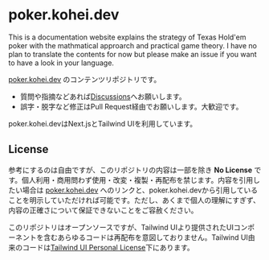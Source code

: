 # poker.kohei.dev

This is a documentation website explains the strategy of Texas Hold'em poker with the mathmatical approarch and practical game theory. I have no plan to translate the contents for now but please make an issue if you want to have a look in your language.

[poker.kohei.dev](https://poker.kohei.dev) のコンテンツリポジトリです。

- 質問や指摘などあれば[Discussions](https://github.com/axross/poker.kohei.dev/discussions)へお願いします。
- 誤字・脱字など修正はPull Request経由でお願いします。大歓迎です。

poker.kohei.devはNext.jsとTailwind UIを利用しています。

## License

参考にするのは自由ですが、このリポジトリの内容は一部を除き **No License** です。個人利用・商用問わず使用・改変・複製・再配布を禁じます。内容を引用したい場合は [poker.kohei.dev](https://poker.kohei.dev) へのリンクと、poker.kohei.devから引用していることを明示していただければ可能です。ただし、あくまで個人の理解にすぎず、内容の正確さについて保証できないことをご容赦ください。

このリポジトリはオープンソースですが、Tailwind UIより提供されたUIコンポーネントを含むあらゆるコードは再配布を意図しておりません。Tailwind UI由来のコードは[Tailwind UI Personal License](https://tailwindui.com/license)下にあります。
